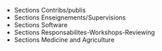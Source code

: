 - Sections Contribs/publis
- Sections Enseignements/Supervisions
- Sections Software
- Sections Responsabilites-Workshops-Reviewing
- Sections Medicine and Agriculture